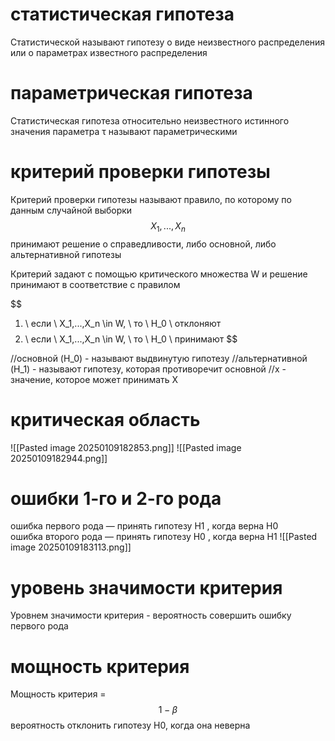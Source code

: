 # статистическая гипотеза 
Статистической называют гипотезу о виде неизвестного распределения или о параметрах известного распределения    

# параметрическая гипотеза
Статистическая гипотеза относительно неизвестного истинного значения параметра τ называют параметрическими 
# критерий проверки гипотезы
Критерий проверки гипотезы называют правило, по которому по данным случайной выборки 
$$
X_1, ..., X_n
$$
принимают решение о справедливости, либо основной, либо альтернативной гипотезы 

Критерий задают с помощью критического множества W и решение принимают в соответствие с правилом  

$$
1) \ если \ X_1,...,X_n \in W, \ то \ H_0 \ отклоняют
$$
$$
2) \ если \ X_1,...,X_n \in W, \ то \ H_0 \ принимают
$$

//основной (H_0) - называют выдвинутую гипотезу
//альтернативной (H_1) - называют гипотезу, которая противоречит основной
//x - значение, которое может принимать X

# критическая область
![[Pasted image 20250109182853.png]]
![[Pasted image 20250109182944.png]]

# ошибки 1-го и 2-го рода
ошибка первого рода — принять гипотезу H1 , когда верна H0  
ошибка второго рода — принять гипотезу H0 , когда верна H1
![[Pasted image 20250109183113.png]]
# уровень значимости критерия 
Уровнем значимости критерия - вероятность совершить ошибку первого рода
# мощность критерия 
Мощность критерия =
$$
1- \beta
$$
вероятность отклонить гипотезу H0, когда она неверна
